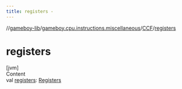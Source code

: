 ```yaml
---
title: registers -
---
```

//[gameboy-lib](../../index.md)/[gameboy.cpu.instructions.miscellaneous](../index.md)/[CCF](index.md)/[registers](registers.md)



# registers  
[jvm]  
Content  
val [registers](registers.md): [Registers](../../gameboy.cpu/-registers/index.md)  



